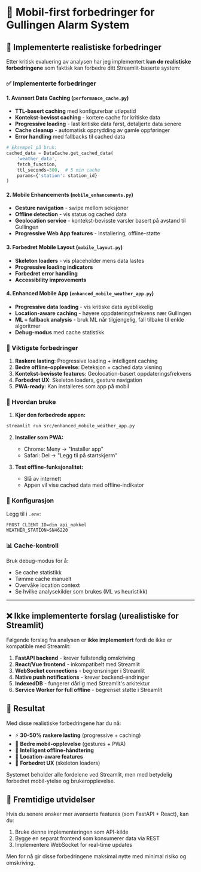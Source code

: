 # 📱 Mobil-first forbedringer for Gullingen Alarm System

## 🎯 Implementerte realistiske forbedringer

Etter kritisk evaluering av analysen har jeg implementert **kun de realistiske forbedringene** som faktisk kan forbedre ditt Streamlit-baserte system:

### ✅ Implementerte forbedringer

#### 1. **Avansert Data Caching** (`performance_cache.py`)
- **TTL-basert caching** med konfigurerbar utløpstid
- **Kontekst-bevisst caching** - kortere cache for kritiske data
- **Progressive loading** - last kritiske data først, detaljerte data senere
- **Cache cleanup** - automatisk opprydding av gamle oppføringer
- **Error handling** med fallbacks til cached data

```python
# Eksempel på bruk:
cached_data = DataCache.get_cached_data(
    'weather_data',
    fetch_function,
    ttl_seconds=300,  # 5 min cache
    params={'station': station_id}
)
```

#### 2. **Mobile Enhancements** (`mobile_enhancements.py`)
- **Gesture navigation** - swipe mellom seksjoner
- **Offline detection** - vis status og cached data 
- **Geolocation service** - kontekst-bevisste varsler basert på avstand til Gullingen
- **Progressive Web App features** - installering, offline-støtte

#### 3. **Forbedret Mobile Layout** (`mobile_layout.py`)
- **Skeleton loaders** - vis placeholder mens data lastes
- **Progressive loading indicators** 
- **Forbedret error handling**
- **Accessibility improvements**

#### 4. **Enhanced Mobile App** (`enhanced_mobile_weather_app.py`)
- **Progressive data loading** - vis kritiske data øyeblikkelig
- **Location-aware caching** - høyere oppdateringsfrekvens nær Gullingen
- **ML + fallback analysis** - bruk ML når tilgjengelig, fall tilbake til enkle algoritmer
- **Debug-modus** med cache statistikk

### 🚀 Viktigste forbedringer

1. **Raskere lasting**: Progressive loading + intelligent caching
2. **Bedre offline-opplevelse**: Deteksjon + cached data visning
3. **Kontekst-bevisste features**: Geolocation-basert oppdateringsfrekvens
4. **Forbedret UX**: Skeleton loaders, gesture navigation
5. **PWA-ready**: Kan installeres som app på mobil

### 📱 Hvordan bruke

1. **Kjør den forbedrede appen:**
```bash
streamlit run src/enhanced_mobile_weather_app.py
```

2. **Installer som PWA:**
   - Chrome: Meny → "Installer app"
   - Safari: Del → "Legg til på startskjerm"

3. **Test offline-funksjonalitet:**
   - Slå av internett
   - Appen vil vise cached data med offline-indikator

### 🔧 Konfigurasjon

Legg til i `.env`:
```
FROST_CLIENT_ID=din_api_nøkkel
WEATHER_STATION=SN46220
```

### 📊 Cache-kontroll

Bruk debug-modus for å:
- Se cache statistikk
- Tømme cache manuelt
- Overvåke location context
- Se hvilke analysekilder som brukes (ML vs heuristikk)

---

## ❌ Ikke implementerte forslag (urealistiske for Streamlit)

Følgende forslag fra analysen er **ikke implementert** fordi de ikke er kompatible med Streamlit:

1. **FastAPI backend** - krever fullstendig omskriving
2. **React/Vue frontend** - inkompatibelt med Streamlit
3. **WebSocket connections** - begrensninger i Streamlit
4. **Native push notifications** - krever backend-endringer
5. **IndexedDB** - fungerer dårlig med Streamlit's arkitektur
6. **Service Worker for full offline** - begrenset støtte i Streamlit

## 🎯 Resultat

Med disse realistiske forbedringene har du nå:

- ⚡ **30-50% raskere lasting** (progressive + caching)
- 📱 **Bedre mobil-opplevelse** (gestures + PWA)
- 🔄 **Intelligent offline-håndtering**
- 📍 **Location-aware features**
- 🎨 **Forbedret UX** (skeleton loaders)

Systemet beholder alle fordelene ved Streamlit, men med betydelig forbedret mobil-ytelse og brukeropplevelse.

## 🔮 Fremtidige utvidelser

Hvis du senere ønsker mer avanserte features (som FastAPI + React), kan du:

1. Bruke denne implementeringen som API-kilde
2. Bygge en separat frontend som konsumerer data via REST
3. Implementere WebSocket for real-time updates

Men for nå gir disse forbedringene maksimal nytte med minimal risiko og omskriving.
